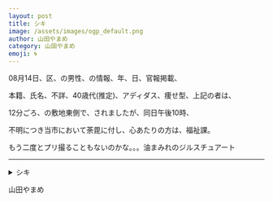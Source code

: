 ```yaml
---
layout: post
title: シキ
image: /assets/images/ogp_default.png
author: 山田やまめ
category: 山田やまめ
emoji: 🌀
---
```


<div class="tanka-area"><div class="tanka">
<p><span class="tate-chu-yoko-upright">08</span>月<span class="tate-chu-yoko-upright">14</span>日、区、の男性、の情報、年、日、官報掲載、</p>
<p>本籍、氏名、不詳、<span class="tate-chu-yoko-upright">40</span>歳代(推定)、アディダス、痩せ型、上記の者は、</p>
<p><span class="tate-chu-yoko-upright">12</span>分ごろ、の敷地東側で、されましたが、同日午後<span class="tate-chu-yoko-upright">10</span>時、</p>
<p>不明につき当市において荼毘に付し、心あたりの方は、福祉課。</p>
<p>もう二度とプリ撮ることもないのかな。。。油まみれのジルスチュアート</p></div></div>

---

<details><summary>シキ</summary>
08月14日、区、の男性、の情報、年、日、官報掲載、<br />
本籍、氏名、不詳、40歳代(推定)、アディダス、痩せ型、上記の者は、<br />
12分ごろ、の敷地東側で、されましたが、同日午後10時、<br />
不明につき当市において荼毘に付し、心あたりの方は、福祉課。<br />
もう二度とプリ撮ることもないのかな。。。油まみれのジルスチュアート<br />
<br />
</details>

山田やまめ
